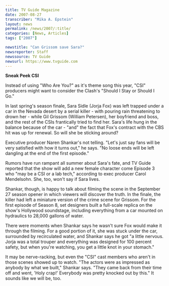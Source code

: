 ```yaml
---
title: TV Guide Magazine
date: 2007-08-27
transcriber: "Mika A. Epstein"
layout: news
permalink: /news/2007/:title/
categories: [News, Articles]
tags: ["2007"]

newstitle: "Can Grissom save Sara?"
newsreporter: Staff
newssource: TV Guide
newsurl: https://www.tvguide.com
---
```


**Sneak Peek CSI**

Instead of using "Who Are You?" as it's theme song this year, "CSI" producers might want to consider the Clash's "Should I Stay or Should I Go."

In last spring's season finale, Sara Sidle (Jorja Fox) was left trapped under a car in the Nevada desert by a serial killer - with pouring rain threatening to drown her - while Gil Grissom (William Petersen), her boyfriend and boss, and the rest of the CSIs frantically tried to find her. Sara's life hung in the balance because of the car - "and" the fact that Fox's contract with the CBS hit was up for renewal. So will she be sticking around?

Executive producer Naren Shankar's not telling. "Let's just say fans will be very satisfied with how it turns out," he says. "No loose ends will be left dangling at the end of the first episode."

Rumors have run rampant all summer about Sara's fate, and TV Guide reported that the show will add a new female character come Episode 3 who "may be a CSI or a lab tech," according to exec producer Carol Mendelsohn. She, too, won't say if Sara lives.

Shankar, though, is happy to talk about filming the scene in the September 27 season opener in which viewers will discover the truth. In the finale, the killer had left a miniature version of the crime scene for Grissom. For the first episode of Season 8, set designers built a full-scale replica on the show's Hollywood soundstage, including everything from a car mounted on hydraulics to 28,000 gallons of water.

There were moments when Shankar says he wasn't sure Fox would make it through the filming. For a good portion of it, she was stuck under the car, surrounded by recirculated water, and Shankar says he got "a little nervous. Jorja was a total trouper and everything was designed for 100 percent safety, but when you're watching, you get a little knot in your stomach."

It may be nerve-racking, but even the "CSI" cast members who aren't in those scenes showed up to watch. "The actors were as impressed as anybody by what we built," Shankar says. "They came back from their time off and went, 'Holy crap!' Everybody was pretty knocked out by this." It sounds like we will be, too.
